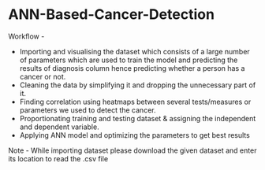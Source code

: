 # ANN-Based-Cancer-Detection
Workflow - 
 - Importing and visualising the dataset which consists of a large number of parameters which are used to train the model and predicting the results of diagnosis column hence predicting whether a person has a cancer or not.
 - Cleaning the data by simplifying it and dropping the unnecessary part of it.
 - Finding correlation using heatmaps between several tests/measures or parameters we used to detect the cancer.
 - Proportionating training and testing dataset & assigning the independent and dependent variable.
 - Applying ANN model and optimizing the parameters to get best results
 
 Note - While importing dataset please download the given dataset and enter its location to read the .csv file
